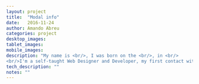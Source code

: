 ```yaml
---
layout: project 
title:  "Modal info"
date:   2016-11-24
author: Amando Abreu
categories: project
desktop_images:
tablet_images:
mobile_images:
description: "My name is <br/>, I was born on the <br/>, in <br/>
<br/>I'm a self-taught Web Designer and Developer, my first contact with programming was with hardware in C and Assembly for my robotics projects, and later moved onto Web and Mobile App Development.<br/>I started doing freelance work in 2010 and since then I've worked in-house for Rightcolors, Worklovers, Niobo, and Portugal Telecom.<br/>I currently work at <br/> and live in Düsseldorf, Germany."
tech_description: ""
notes: ""
---
```

